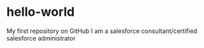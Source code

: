 # hello-world
My first repository on GitHub
I am a salesforce consultant/certified salesforce administrator

